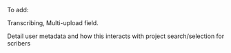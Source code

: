 To add:

Transcribing, 
Multi-upload field. 

Detail user metadata and how this interacts with project search/selection for scribers
